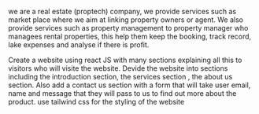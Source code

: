 
we are a real estate (proptech) company, we provide services such as market place where we aim at linking property owners or agent. We also provide services such as property management to property manager who managees rental properties, this help them keep the booking, track record, lake expenses and analyse if there is profit. 

Create a website using react JS with many sections explaining all this to visitors who will visite the website. Devide the website into sections including the introduction section, the services section , the about us section. Also add a contact us section with a form that will take user email, name and message that they will pass to us to find out more about the product. use tailwind css for the styling of the website